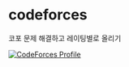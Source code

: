 # codeforces

코포 문제 해결하고 레이팅별로 올리기

[![CodeForces Profile](https://cf.leed.at?id={chainsawman})](https://codeforces.com/profile/{chainsawman})

